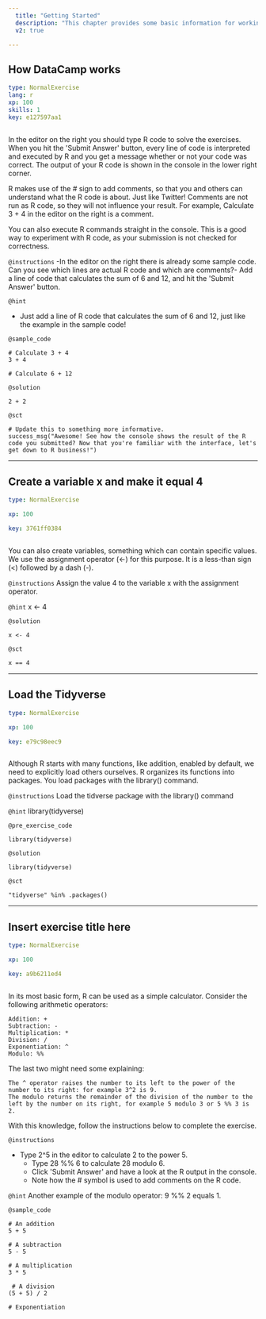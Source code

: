 ```yaml
---
  title: "Getting Started"
  description: "This chapter provides some basic information for working with R."
  v2: true

---
```

## How DataCamp works

```yaml
type: NormalExercise
lang: r
xp: 100
skills: 1
key: e127597aa1



```

In the editor on the right you should type R code to solve the exercises. When you hit the 'Submit Answer' button, every line of code is interpreted and executed by R and you get a message whether or not your code was correct. The output of your R code is shown in the console in the lower right corner.

R makes use of the # sign to add comments, so that you and others can understand what the R code is about. Just like Twitter! Comments are not run as R code, so they will not influence your result. For example, Calculate 3 + 4 in the editor on the right is a comment.

You can also execute R commands straight in the console. This is a good way to experiment with R code, as your submission is not checked for correctness.

`@instructions`
-In the editor on the right there is already some sample code. Can you see which lines are actual R code and which are comments?-
Add a line of code that calculates the sum of 6 and 12, and hit the 'Submit Answer' button.

`@hint`
- Just add a line of R code that calculates the sum of 6 and 12, just like the example in the sample code!


`@sample_code`
```{r}
# Calculate 3 + 4
3 + 4

# Calculate 6 + 12
```
`@solution`
```{r}
2 + 2
```
`@sct`
```{r}
# Update this to something more informative.
success_msg("Awesome! See how the console shows the result of the R code you submitted? Now that you're familiar with the interface, let's get down to R business!")
```






---
## Create a variable x and make it equal 4

```yaml
type: NormalExercise

xp: 100

key: 3761ff0384



```

You can also create variables, something which can contain specific values. We use the assignment operator (<-) for this purpose.  It is a less-than sign (<) followed by a dash (-).

`@instructions`
Assign the value 4 to the variable x with the assignment operator.

`@hint`
x <- 4



`@solution`
```{r}
x <- 4
```
`@sct`
```{r}
x == 4
```






---
## Load the Tidyverse

```yaml
type: NormalExercise

xp: 100

key: e79c98eec9



```

Although R starts with many functions, like addition, enabled by default, we need to explicitly load others ourselves. R organizes its functions into packages. You load packages with the library() command.

`@instructions`
Load the tidverse package with the library() command

`@hint`
library(tidyverse)

`@pre_exercise_code`
```{r}
library(tidyverse)
```

`@solution`
```{r}
library(tidyverse)
```
`@sct`
```{r}
"tidyverse" %in% .packages()
```






---
## Insert exercise title here

```yaml
type: NormalExercise

xp: 100

key: a9b6211ed4



```

In its most basic form, R can be used as a simple calculator. Consider the following arithmetic operators:

    Addition: +
    Subtraction: -
    Multiplication: *
    Division: /
    Exponentiation: ^
    Modulo: %%

The last two might need some explaining:

    The ^ operator raises the number to its left to the power of the number to its right: for example 3^2 is 9.
    The modulo returns the remainder of the division of the number to the left by the number on its right, for example 5 modulo 3 or 5 %% 3 is 2.

With this knowledge, follow the instructions below to complete the exercise.

`@instructions`
- Type 2^5 in the editor to calculate 2 to the power 5.
    - Type 28 %% 6 to calculate 28 modulo 6.
    - Click 'Submit Answer' and have a look at the R output in the console.
    - Note how the # symbol is used to add comments on the R code.

`@hint`
Another example of the modulo operator: 9 %% 2 equals 1.


`@sample_code`
```{r}
# An addition
5 + 5 

# A subtraction
5 - 5 

# A multiplication
3 * 5

 # A division
(5 + 5) / 2 

# Exponentiation
```






